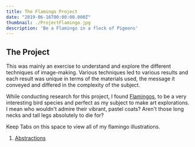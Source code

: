 ```yaml
---
title: The Flamingo Project
date: "2019-06-16T00:00:00.000Z"
thumbnail: ./ProjectFlamingo.jpg
description: 'Be a Flamingo in a flock of Pigeons'
---
```



## The Project

This was mainly an exercise to understand and explore the different techniques of image-making. Various techniques led to various results and each result was unique in terms of the materials used, the message it conveyed and differed in the complexity of the subject.  
   
While conducting research for this project, I found [Flamingos](https://en.wikipedia.org/wiki/Flamingo), to be a very interesting bird species and perfect as my subject to make art explorations.  
I mean who wouldn't admire their vibrant, pastel coats? Aren't those long necks and tall legs absolutely to die for?

Keep Tabs on this space to view all of my flamingo illustrations.  

1. [Abstractions](https://www.nimu.work/flemingo-abstractions/)
